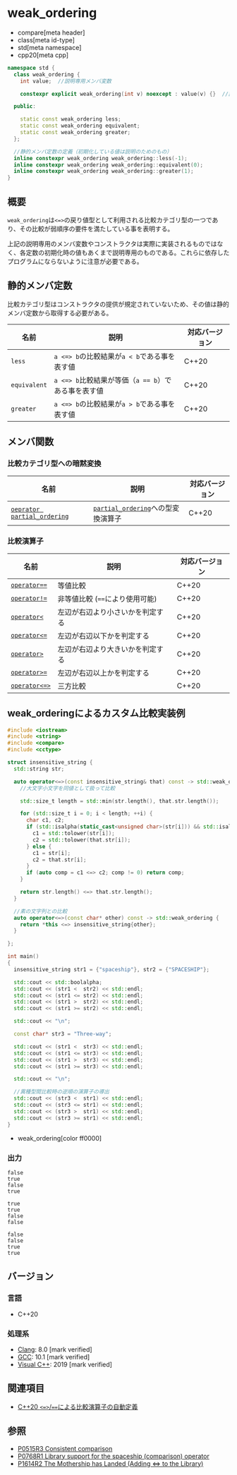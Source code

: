 # weak_ordering
* compare[meta header]
* class[meta id-type]
* std[meta namespace]
* cpp20[meta cpp]

```cpp
namespace std {
  class weak_ordering {
    int value;  //説明専用メンバ変数

    constexpr explicit weak_ordering(int v) noexcept : value(v) {}  //説明専用コンストラクタ

  public:

    static const weak_ordering less;
    static const weak_ordering equivalent;
    static const weak_ordering greater;
  };

  //静的メンバ定数の定義（初期化している値は説明のためのもの）
  inline constexpr weak_ordering weak_ordering::less(-1);
  inline constexpr weak_ordering weak_ordering::equivalent(0);
  inline constexpr weak_ordering weak_ordering::greater(1);
}
```

## 概要

`weak_ordering`は`<=>`の戻り値型として利用される比較カテゴリ型の一つであり、その比較が弱順序の要件を満たしている事を表明する。

上記の説明専用のメンバ変数やコンストラクタは実際に実装されるものではなく、各定数の初期化時の値もあくまで説明専用のものである。これらに依存したプログラムにならないように注意が必要である。

## 静的メンバ定数

比較カテゴリ型はコンストラクタの提供が規定されていないため、その値は静的メンバ定数から取得する必要がある。

| 名前         | 説明                                                | 対応バージョン |
| ------------ | --------------------------------------------------- | -------------- |
| `less`       | `a <=> b`の比較結果が`a < b`である事を表す値        | C++20          |
| `equivalent` | `a <=> b`比較結果が等価（`a == b`）である事を表す値 | C++20          |
| `greater`    | `a <=> b`の比較結果が`a > b`である事を表す値        | C++20          |

## メンバ関数

### 比較カテゴリ型への暗黙変換

| 名前                                                                         | 説明                                                      | 対応バージョン |
| ---------------------------------------------------------------------------- | --------------------------------------------------------- | -------------- |
| [`oeprator partial_ordering`](weak_ordering/op_partial_ordering.md) | [`partial_ordering`](partial_ordering.md)への型変換演算子 | C++20          |


### 比較演算子

| 名前                                       | 説明                             | 対応バージョン |
| ------------------------------------------ | -------------------------------- | -------------- |
| [`operator==`](weak_ordering/op_equal.md)         | 等値比較                         | C++20          |
| [`operator!=`](weak_ordering/op_not_equal.md)     | 非等値比較 (`==`により使用可能)                       | C++20          |
| [`operator<`](weak_ordering/op_less.md)           | 左辺が右辺より小さいかを判定する | C++20          |
| [`operator<=`](weak_ordering/op_less_equal.md)    | 左辺が右辺以下かを判定する       | C++20          |
| [`operator>`](weak_ordering/op_greater.md)        | 左辺が右辺より大きいかを判定する | C++20          |
| [`operator>=`](weak_ordering/op_greater_equal.md) | 左辺が右辺以上かを判定する       | C++20          |
| [`operator<=>`](weak_ordering/op_compare_3way.md) | 三方比較                         | C++20          |


## weak_orderingによるカスタム比較実装例

```cpp example
#include <iostream>
#include <string>
#include <compare>
#include <cctype>

struct insensitive_string {
  std::string str;

  auto operator<=>(const insensitive_string& that) const -> std::weak_ordering {
    //大文字小文字を同値として扱って比較

    std::size_t length = std::min(str.length(), that.str.length());

    for (std::size_t i = 0; i < length; ++i) {
      char c1, c2;
      if (std::isalpha(static_cast<unsigned char>(str[i])) && std::isalpha(static_cast<unsigned char>(that.str[i]))) {
        c1 = std::tolower(str[i]);
        c2 = std::tolower(that.str[i]);
      } else {
        c1 = str[i];
        c2 = that.str[i];
      }
      if (auto comp = c1 <=> c2; comp != 0) return comp;
    }

    return str.length() <=> that.str.length();
  }

  //素の文字列との比較
  auto operator<=>(const char* other) const -> std::weak_ordering {
    return *this <=> insensitive_string{other};
  }

};

int main()
{
  insensitive_string str1 = {"spaceship"}, str2 = {"SPACESHIP"};

  std::cout << std::boolalpha;
  std::cout << (str1 <  str2) << std::endl;
  std::cout << (str1 <= str2) << std::endl;
  std::cout << (str1 >  str2) << std::endl;
  std::cout << (str1 >= str2) << std::endl;

  std::cout << "\n";

  const char* str3 = "Three-way";

  std::cout << (str1 <  str3) << std::endl;
  std::cout << (str1 <= str3) << std::endl;
  std::cout << (str1 >  str3) << std::endl;
  std::cout << (str1 >= str3) << std::endl;

  std::cout << "\n";

  //異種型間比較時の逆順の演算子の導出
  std::cout << (str3 <  str1) << std::endl;
  std::cout << (str3 <= str1) << std::endl;
  std::cout << (str3 >  str1) << std::endl;
  std::cout << (str3 >= str1) << std::endl;
}
```
* weak_ordering[color ff0000]

### 出力
```
false
true
false
true

true
true
false
false

false
false
true
true
```

## バージョン
### 言語
- C++20

### 処理系
- [Clang](/implementation.md#clang): 8.0 [mark verified]
- [GCC](/implementation.md#gcc): 10.1 [mark verified]
- [Visual C++](/implementation.md#visual_cpp): 2019 [mark verified]

## 関連項目

- [C++20 `<=>`/`==`による比較演算子の自動定義](/lang/cpp20/consistent_comparison.md)


## 参照

- [P0515R3 Consistent comparison](http://wg21.link/p0515)
- [P0768R1 Library support for the spaceship (comparison) operator](http://wg21.link/p0768)
- [P1614R2 The Mothership has Landed (Adding <=> to the Library)](http://wg21.link/p1614)
